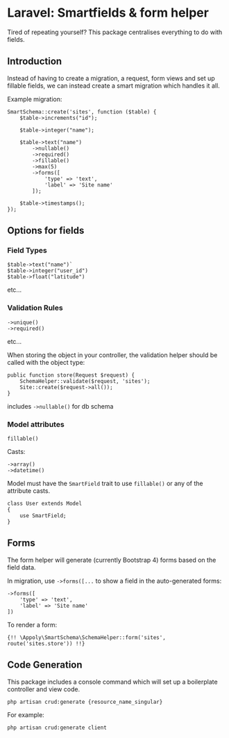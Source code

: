 # Laravel: Smartfields & form helper

Tired of repeating yourself? This package centralises everything to do with fields.


## Introduction

Instead of having to create a migration, a request, form views and set up fillable fields, we can instead create a smart migration which handles it all.

Example migration:
```
SmartSchema::create('sites', function ($table) {
    $table->increments("id");

    $table->integer("name");

    $table->text("name")
        ->nullable()
        ->required()
        ->fillable()
        ->max(5)
        ->forms([
            'type' => 'text',
            'label' => 'Site name'
        ]);

    $table->timestamps();
});
```

## Options for fields


### Field Types
```
$table->text("name")`
$table->integer("user_id")
$table->float("latitude")
``` 
etc...

### Validation Rules
```
->unique()
->required()
```
 etc...

When storing the object in your controller, the validation helper should be called with the object type:
```
public function store(Request $request) {
    SchemaHelper::validate($request, 'sites');
    Site::create($request->all());
}
```

includes `->nullable()` for db schema

### Model attributes
`fillable()`

Casts:
```
->array()
->datetime()

```

Model must have the `SmartField` trait to use `fillable()` or any of the attribute casts.
```
class User extends Model
{
    use SmartField;
}

```

## Forms
The form helper will generate (currently Bootstrap 4) forms based on the field data.

In migration, use `->forms([...` to show a field in the auto-generated forms:
```
->forms([
    'type' => 'text',
    'label' => 'Site name'
])
```

To render a form:
```
{!! \Appoly\SmartSchema\SchemaHelper::form('sites', route('sites.store')) !!}
```

## Code Generation
This package includes a console command which will set up a boilerplate controller and view code.

`php artisan crud:generate {resource_name_singular}`

For example:

`php artisan crud:generate client`

